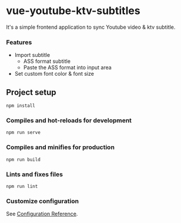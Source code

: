 # vue-youtube-ktv-subtitles

It's a simple frontend application to sync Youtube video & ktv subtitle.

### Features
* Import subtitle
    * ASS format subtitle
    * Paste the ASS format into input area
* Set custom font color & font size

## Project setup
```
npm install
```

### Compiles and hot-reloads for development
```
npm run serve
```

### Compiles and minifies for production
```
npm run build
```

### Lints and fixes files
```
npm run lint
```

### Customize configuration
See [Configuration Reference](https://cli.vuejs.org/config/).
